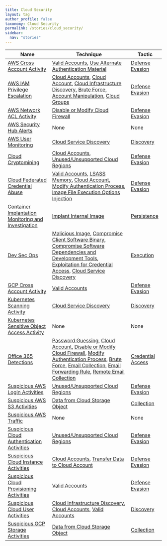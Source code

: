 ```yaml
---
title: Cloud Security
layout: tag
author_profile: false
taxonomy: Cloud Security
permalink: /stories/cloud_security/
sidebar:
  nav: "stories"
---
```


| Name        | Technique   | Tactic       |
| ----------- | ----------- |--------------|
| [AWS Cross Account Activity](/stories/aws_cross_account_activity/) | [Valid Accounts](/tags/#valid-accounts), [Use Alternate Authentication Material](/tags/#use-alternate-authentication-material) | [Defense Evasion](/tags/#defense-evasion) |
| [AWS IAM Privilege Escalation](/stories/aws_iam_privilege_escalation/) | [Cloud Accounts](/tags/#cloud-accounts), [Cloud Account](/tags/#cloud-account), [Cloud Infrastructure Discovery](/tags/#cloud-infrastructure-discovery), [Brute Force](/tags/#brute-force), [Account Manipulation](/tags/#account-manipulation), [Cloud Groups](/tags/#cloud-groups) | [Defense Evasion](/tags/#defense-evasion) |
| [AWS Network ACL Activity](/stories/aws_network_acl_activity/) | [Disable or Modify Cloud Firewall](/tags/#disable-or-modify-cloud-firewall) | [Defense Evasion](/tags/#defense-evasion) |
| [AWS Security Hub Alerts]() | None | None |
| [AWS User Monitoring](/stories/aws_user_monitoring/) | [Cloud Service Discovery](/tags/#cloud-service-discovery) | [Discovery](/tags/#discovery) |
| [Cloud Cryptomining](/stories/cloud_cryptomining/) | [Cloud Accounts](/tags/#cloud-accounts), [Unused/Unsupported Cloud Regions](/tags/#unused/unsupported-cloud-regions) | [Defense Evasion](/tags/#defense-evasion) |
| [Cloud Federated Credential Abuse](/stories/cloud_federated_credential_abuse/) | [Valid Accounts](/tags/#valid-accounts), [LSASS Memory](/tags/#lsass-memory), [Cloud Account](/tags/#cloud-account), [Modify Authentication Process](/tags/#modify-authentication-process), [Image File Execution Options Injection](/tags/#image-file-execution-options-injection) | [Defense Evasion](/tags/#defense-evasion) |
| [Container Implantation Monitoring and Investigation](/stories/container_implantation_monitoring_and_investigation/) | [Implant Internal Image](/tags/#implant-internal-image) | [Persistence](/tags/#persistence) |
| [Dev Sec Ops](/stories/dev_sec_ops/) | [Malicious Image](/tags/#malicious-image), [Compromise Client Software Binary](/tags/#compromise-client-software-binary), [Compromise Software Dependencies and Development Tools](/tags/#compromise-software-dependencies-and-development-tools), [Exploitation for Credential Access](/tags/#exploitation-for-credential-access), [Cloud Service Discovery](/tags/#cloud-service-discovery) | [Execution](/tags/#execution) |
| [GCP Cross Account Activity](/stories/gcp_cross_account_activity/) | [Valid Accounts](/tags/#valid-accounts) | [Defense Evasion](/tags/#defense-evasion) |
| [Kubernetes Scanning Activity](/stories/kubernetes_scanning_activity/) | [Cloud Service Discovery](/tags/#cloud-service-discovery) | [Discovery](/tags/#discovery) |
| [Kubernetes Sensitive Object Access Activity]() | None | None |
| [Office 365 Detections](/stories/office_365_detections/) | [Password Guessing](/tags/#password-guessing), [Cloud Account](/tags/#cloud-account), [Disable or Modify Cloud Firewall](/tags/#disable-or-modify-cloud-firewall), [Modify Authentication Process](/tags/#modify-authentication-process), [Brute Force](/tags/#brute-force), [Email Collection](/tags/#email-collection), [Email Forwarding Rule](/tags/#email-forwarding-rule), [Remote Email Collection](/tags/#remote-email-collection) | [Credential Access](/tags/#credential-access) |
| [Suspicious AWS Login Activities](/stories/suspicious_aws_login_activities/) | [Unused/Unsupported Cloud Regions](/tags/#unused/unsupported-cloud-regions) | [Defense Evasion](/tags/#defense-evasion) |
| [Suspicious AWS S3 Activities](/stories/suspicious_aws_s3_activities/) | [Data from Cloud Storage Object](/tags/#data-from-cloud-storage-object) | [Collection](/tags/#collection) |
| [Suspicious AWS Traffic]() | None | None |
| [Suspicious Cloud Authentication Activities](/stories/suspicious_cloud_authentication_activities/) | [Unused/Unsupported Cloud Regions](/tags/#unused/unsupported-cloud-regions) | [Defense Evasion](/tags/#defense-evasion) |
| [Suspicious Cloud Instance Activities](/stories/suspicious_cloud_instance_activities/) | [Cloud Accounts](/tags/#cloud-accounts), [Transfer Data to Cloud Account](/tags/#transfer-data-to-cloud-account) | [Defense Evasion](/tags/#defense-evasion) |
| [Suspicious Cloud Provisioning Activities](/stories/suspicious_cloud_provisioning_activities/) | [Valid Accounts](/tags/#valid-accounts) | [Defense Evasion](/tags/#defense-evasion) |
| [Suspicious Cloud User Activities](/stories/suspicious_cloud_user_activities/) | [Cloud Infrastructure Discovery](/tags/#cloud-infrastructure-discovery), [Cloud Accounts](/tags/#cloud-accounts), [Valid Accounts](/tags/#valid-accounts) | [Discovery](/tags/#discovery) |
| [Suspicious GCP Storage Activities](/stories/suspicious_gcp_storage_activities/) | [Data from Cloud Storage Object](/tags/#data-from-cloud-storage-object) | [Collection](/tags/#collection) |